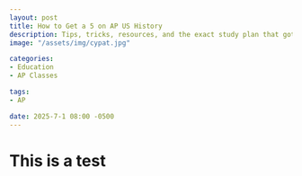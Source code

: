 ```yaml
---
layout: post
title: How to Get a 5 on AP US History
description: Tips, tricks, resources, and the exact study plan that got me an A+ in the class and a 5 on the APUSH exam my freshman year
image: "/assets/img/cypat.jpg"

categories:
- Education
- AP Classes

tags:
- AP

date: 2025-7-1 08:00 -0500
---
```


# This is a test
